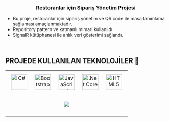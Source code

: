 ### <div align="center">Restoranlar için Sipariş Yönetim Projesi</div>  
  

- Bu proje, restoranlar için sipariş yönetim ve QR code ile masa tanımlama sağlaması amaçlanmaktadır.
- Repository pattern ve katmanlı mimari kullanıldı.
- SignalR kütüphanesi ile anlık veri gösterimi sağlandı.
  

<br/>  


## PROJEDE KULLANILAN TEKNOLOJİLER 🎯 
<table><tr><td valign="top" ">

<div align="center">  
<a href="https://docs.microsoft.com/en-us/dotnet/csharp/" target="_blank"><img style="margin: 10px" src="https://profilinator.rishav.dev/skills-assets/csharp-original.svg" alt="C#" height="50" /></a>  
<a href="https://getbootstrap.com/docs/3.4/javascript/" target="_blank"><img style="margin: 10px" src="https://profilinator.rishav.dev/skills-assets/bootstrap-plain.svg" alt="Bootstrap" height="50" /></a>  
<a href="https://www.javascript.com/" target="_blank"><img style="margin: 10px" src="https://profilinator.rishav.dev/skills-assets/javascript-original.svg" alt="JavaScript" height="50" /></a>  
<a href="https://dotnet.microsoft.com/download" target="_blank"><img style="margin: 10px" src="https://profilinator.rishav.dev/skills-assets/dotnetcore.png" alt=".Net Core" height="50" /></a>  
<a href="https://en.wikipedia.org/wiki/HTML5" target="_blank"><img style="margin: 10px" src="https://profilinator.rishav.dev/skills-assets/html5-original-wordmark.svg" alt="HTML5" height="50" /></a>  
</div>
<div align="center">  

<a><img style="margin: 10px" src="https://i.hizliresim.com/61yu4ko.png" /></a>  
</div>
